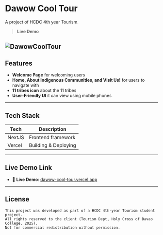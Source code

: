 # Dawow Cool Tour

A project of HCDC 4th year Tourism.

> **Live Demo**

![DawowCoolTour](https://github.com/user-attachments/assets/9b0d0eea-e096-4d9f-b42e-b2a11b6184b3)
---

## Features

* **Welcome Page** for welcoming users
* **Home, About Indigenous Communities, and Visit Us!** for users to navigate with
* **11 tribes icon** about the 11 tribes
* **User-Friendly UI** it can view using mobile phones

---

## Tech Stack

| Tech         | Description                          |
| ------------ | ------------------------------------ |
| NextJS       | Frontend framework                   |
| Vercel       | Building & Deploying                |

---

## Live Demo Link

* 🔗 **Live Demo**: [dawow-cool-tour.vercel.app](https://dawow-cool-tour.vercel.app)

---

## License

```
This project was developed as part of a HCDC 4th-year Tourism student project.  
All rights reserved to the client (Tourism Dept, Holy Cross of Davao College, 2025).  
Not for commercial redistribution without permission.
```
